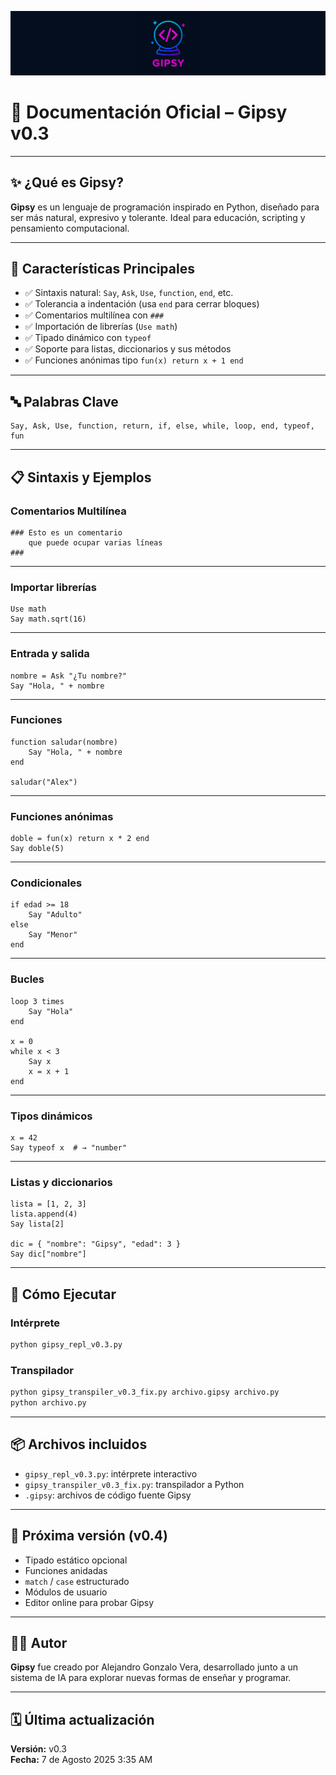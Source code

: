 <p style= "text-align=center">
  <img src="Gipsy_logo_banner.png" alt="Gipsy Logo" width="1080">
</p>

# 📘 Documentación Oficial – Gipsy v0.3

---

## ✨ ¿Qué es Gipsy?

**Gipsy** es un lenguaje de programación inspirado en Python, diseñado para ser más natural, expresivo y tolerante. Ideal para educación, scripting y pensamiento computacional.

---

## 🧠 Características Principales

- ✅ Sintaxis natural: `Say`, `Ask`, `Use`, `function`, `end`, etc.
- ✅ Tolerancia a indentación (usa `end` para cerrar bloques)
- ✅ Comentarios multilínea con `###`
- ✅ Importación de librerías (`Use math`)
- ✅ Tipado dinámico con `typeof`
- ✅ Soporte para listas, diccionarios y sus métodos
- ✅ Funciones anónimas tipo `fun(x) return x + 1 end`

---

## 🔤 Palabras Clave

```
Say, Ask, Use, function, return, if, else, while, loop, end, typeof, fun
```

---

## 📋 Sintaxis y Ejemplos

### Comentarios Multilínea

```gipsy
### Esto es un comentario
    que puede ocupar varias líneas
###
```

---

### Importar librerías

```gipsy
Use math
Say math.sqrt(16)
```

---

### Entrada y salida

```gipsy
nombre = Ask "¿Tu nombre?"
Say "Hola, " + nombre
```

---

### Funciones

```gipsy
function saludar(nombre)
    Say "Hola, " + nombre
end

saludar("Alex")
```

---

### Funciones anónimas

```gipsy
doble = fun(x) return x * 2 end
Say doble(5)
```

---

### Condicionales

```gipsy
if edad >= 18
    Say "Adulto"
else
    Say "Menor"
end
```

---

### Bucles

```gipsy
loop 3 times
    Say "Hola"
end

x = 0
while x < 3
    Say x
    x = x + 1
end
```

---

### Tipos dinámicos

```gipsy
x = 42
Say typeof x  # → "number"
```

---

### Listas y diccionarios

```gipsy
lista = [1, 2, 3]
lista.append(4)
Say lista[2]

dic = { "nombre": "Gipsy", "edad": 3 }
Say dic["nombre"]
```

---

## 🚀 Cómo Ejecutar

### Intérprete

```bash
python gipsy_repl_v0.3.py
```

### Transpilador

```bash
python gipsy_transpiler_v0.3_fix.py archivo.gipsy archivo.py
python archivo.py
```

---

## 📦 Archivos incluidos

- `gipsy_repl_v0.3.py`: intérprete interactivo
- `gipsy_transpiler_v0.3_fix.py`: transpilador a Python
- `.gipsy`: archivos de código fuente Gipsy

---

## 🔮 Próxima versión (v0.4)

- Tipado estático opcional
- Funciones anidadas
- `match` / `case` estructurado
- Módulos de usuario
- Editor online para probar Gipsy

---

## 🧑‍💻 Autor

**Gipsy** fue creado por Alejandro Gonzalo Vera, desarrollado junto a un sistema de IA para explorar nuevas formas de enseñar y programar.

---

## 🗓️ Última actualización

**Versión:** v0.3  
**Fecha:** 7 de Agosto 2025 3:35 AM
